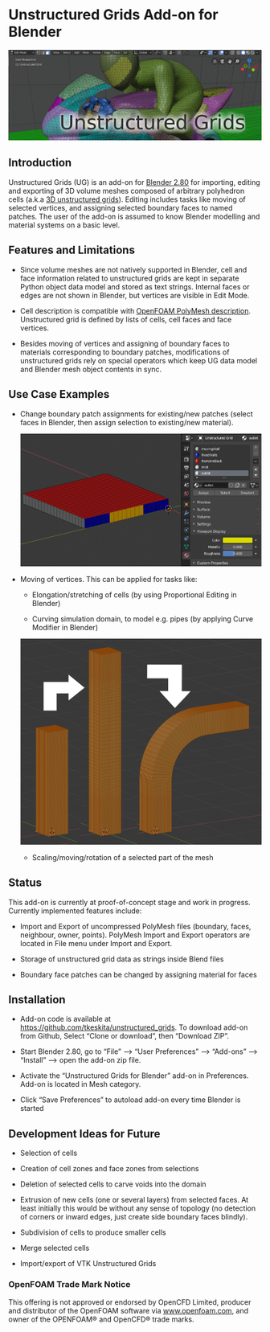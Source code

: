 # Unstructured Grids Add-on for Blender

<p align="left"><img src="examples/ug_title.png"></p>

## Introduction

Unstructured Grids (UG) is an add-on for [Blender
2.80](https://www.blender.org) for importing, editing and exporting
of 3D volume meshes composed of arbitrary polyhedron cells
(a.k.a [3D unstructured grids](https://en.wikipedia.org/wiki/Unstructured_grid)).
Editing includes tasks like moving of selected vertices, and assigning selected
boundary faces to named patches. The user of the add-on is assumed to know
Blender modelling and material systems on a basic level.


## Features and Limitations

- Since volume meshes are not natively supported in Blender, 
  cell and face information related to unstructured grids are kept in
  separate Python object data model and stored as text strings.
  Internal faces or edges are not shown in Blender, but vertices are
  visible in Edit Mode.

- Cell description is compatible with
  [OpenFOAM PolyMesh description](https://cfd.direct/openfoam/user-guide/mesh-description/).
  Unstructured grid is defined by lists of cells, cell faces and face
  vertices.

- Besides moving of vertices and assigning of boundary faces to materials
  corresponding to boundary patches, modifications of unstructured grids
  rely on special operators which keep UG data model and Blender mesh
  object contents in sync.


## Use Case Examples

- Change boundary patch assignments for existing/new patches (select
  faces in Blender, then assign selection to existing/new
  material).

  <p align="left"><img src="examples/ug_boundary_patch_assign.png"></p>

- Moving of vertices. This can be applied for tasks like:
  
  - Elongation/stretching of cells (by using Proportional Editing in
    Blender)

  - Curving simulation domain, to model e.g. pipes (by applying Curve
    Modifier in Blender)

  <p align="left"><img src="examples/ug_stretch_and_bend.png"></p>

  - Scaling/moving/rotation of a selected part of the mesh


## Status

This add-on is currently at proof-of-concept stage and work in progress.
Currently implemented features include:

- Import and Export of uncompressed PolyMesh files (boundary, faces,
  neighbour, owner, points). PolyMesh Import and Export operators are located
  in File menu under Import and Export.

- Storage of unstructured grid data as strings inside Blend files

- Boundary face patches can be changed by assigning material for faces


## Installation

- Add-on code is available at
  https://github.com/tkeskita/unstructured_grids. To download add-on from
  Github, Select “Clone or download”, then “Download ZIP”.

- Start Blender 2.80, go to “File” –> “User Preferences” –> “Add-ons” –> “Install” –> open the add-on zip file.

- Activate the “Unstructured Grids for Blender” add-on in Preferences. Add-on is located in
  Mesh category.

- Click “Save Preferences” to autoload add-on every time Blender is started


## Development Ideas for Future

- Selection of cells

- Creation of cell zones and face zones from selections

- Deletion of selected cells to carve voids into the domain

- Extrusion of new cells (one or several layers) from selected faces.
  At least initially this would be without any sense of topology (no
  detection of corners or inward edges, just create side boundary
  faces blindly).

- Subdivision of cells to produce smaller cells

- Merge selected cells

- Import/export of VTK Unstructured Grids


### OpenFOAM Trade Mark Notice

This offering is not approved or endorsed by OpenCFD Limited, producer
and distributor of the OpenFOAM software via www.openfoam.com, and
owner of the OPENFOAM® and OpenCFD® trade marks.
